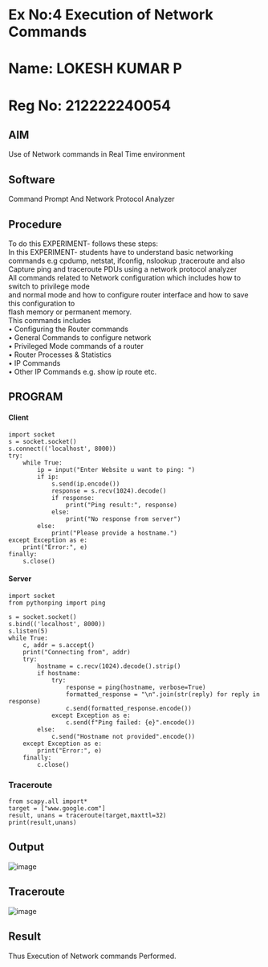# Ex No:4 Execution of Network Commands
# Name: LOKESH KUMAR P
# Reg No: 212222240054
## AIM
Use of Network commands in Real Time environment
## Software
Command Prompt And Network Protocol Analyzer
## Procedure
To do this EXPERIMENT- follows these steps:
<BR>
In this EXPERIMENT- students have to understand basic networking commands e.g cpdump, netstat, ifconfig, nslookup ,traceroute and also Capture ping and traceroute PDUs using a network protocol analyzer 
<BR>
All commands related to Network configuration which includes how to switch to privilege mode
<BR>
and normal mode and how to configure router interface and how to save this configuration to
<BR>
flash memory or permanent memory.
<BR>
This commands includes
<BR>
• Configuring the Router commands
<BR>
• General Commands to configure network
<BR>
• Privileged Mode commands of a router 
<BR>
• Router Processes & Statistics
<BR>
• IP Commands
<BR>
• Other IP Commands e.g. show ip route etc.
<BR>

## PROGRAM
#### Client
```
import socket
s = socket.socket()
s.connect(('localhost', 8000))
try:
    while True:
        ip = input("Enter Website u want to ping: ")
        if ip:
            s.send(ip.encode())
            response = s.recv(1024).decode()
            if response:
                print("Ping result:", response)
            else:
                print("No response from server")
        else:
            print("Please provide a hostname.")
except Exception as e:
    print("Error:", e)
finally:
    s.close()

```
#### Server
```
import socket
from pythonping import ping

s = socket.socket()
s.bind(('localhost', 8000))
s.listen(5)
while True:
    c, addr = s.accept()
    print("Connecting from", addr)
    try:
        hostname = c.recv(1024).decode().strip()
        if hostname:
            try:
                response = ping(hostname, verbose=True)
                formatted_response = "\n".join(str(reply) for reply in response)
                c.send(formatted_response.encode())
            except Exception as e:
                c.send(f"Ping failed: {e}".encode())
        else:
            c.send("Hostname not provided".encode())
    except Exception as e:
        print("Error:", e)
    finally:
        c.close()
```
### Traceroute
```
from scapy.all import* 
target = ["www.google.com"] 
result, unans = traceroute(target,maxttl=32) 
print(result,unans)
```

## Output
![image](https://github.com/SivaramakrishnanBaskar/4.Execution_of_NetworkCommends/assets/119476322/18274212-b0de-4898-8a63-daf8e0d5ab8e)

## Traceroute
![image](https://github.com/SivaramakrishnanBaskar/4.Execution_of_NetworkCommends/assets/119476322/adb80406-4cfb-4726-837d-2bd7f980e9d6)

## Result
Thus Execution of Network commands Performed. 
